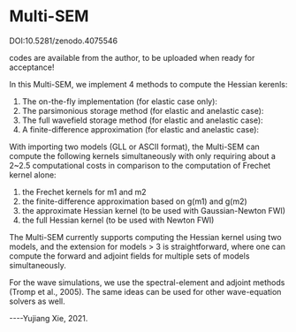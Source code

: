 # Multi-SEM
DOI:10.5281/zenodo.4075546

codes are available from the author, to be uploaded when ready for acceptance!

In this Multi-SEM, we implement 4 methods to compute the Hessian kerenls:

1. The on-the-fly implementation (for elastic case only):
2. The parsimonious storage method (for elastic and anelastic case):
3. The full wavefield storage method (for elastic and anelastic case):
4. A finite-difference approximation (for elastic and anelastic case): 

With importing two models (GLL or ASCII format), the Multi-SEM can compute the following kernels simultaneously with only requiring about a 2~2.5 computational costs in comparison to the computation of Frechet kernel alone:
1) the Frechet kernels for m1 and m2
2) the finite-difference approximation based on g(m1) and g(m2)
3) the approximate Hessian kernel (to be used with Gaussian-Newton FWI)
4) the full Hessian kernel (to be used with Newton FWI)

The Multi-SEM currently supports computing the Hessian kernel using two models, and the extension for models > 3 is straightforward, where one can compute the forward and adjoint fields for multiple sets of models simultaneously. 

For the wave simulations, we use the spectral-element and adjoint methods (Tromp et al., 2005). The same ideas can be used for other wave-equation solvers as well. 

----Yujiang Xie, 2021. 

